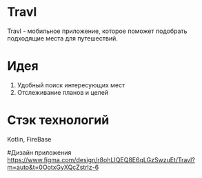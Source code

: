 # Travl

Travl - мобильное приложение, которое поможет подобрать подходящие места для путешествий.

# Идея

1. Удобный поиск интересующих мест
2. Отслеживание планов и целей


# Стэк технологий
Kotlin, FireBase

#Дизайн приложения
https://www.figma.com/design/r8ohLIQEQ8E6qLGzSwzuEt/Travl?m=auto&t=0OotxGyXQcZstrlz-6
